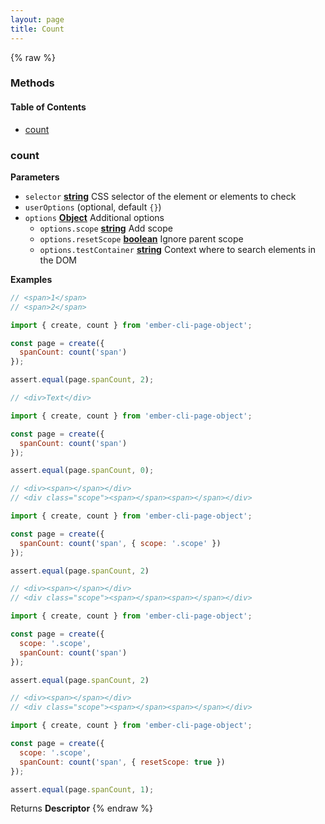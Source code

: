 ```yaml
---
layout: page
title: Count
---
```


{% raw %}
### Methods


<!-- Generated by documentation.js. Update this documentation by updating the source code. -->

#### Table of Contents

-   [count](#count)

### count

**Parameters**

-   `selector` **[string](https://developer.mozilla.org/docs/Web/JavaScript/Reference/Global_Objects/String)** CSS selector of the element or elements to check
-   `userOptions`   (optional, default `{}`)
-   `options` **[Object](https://developer.mozilla.org/docs/Web/JavaScript/Reference/Global_Objects/Object)** Additional options
    -   `options.scope` **[string](https://developer.mozilla.org/docs/Web/JavaScript/Reference/Global_Objects/String)** Add scope
    -   `options.resetScope` **[boolean](https://developer.mozilla.org/docs/Web/JavaScript/Reference/Global_Objects/Boolean)** Ignore parent scope
    -   `options.testContainer` **[string](https://developer.mozilla.org/docs/Web/JavaScript/Reference/Global_Objects/String)** Context where to search elements in the DOM

**Examples**

```javascript
// <span>1</span>
// <span>2</span>

import { create, count } from 'ember-cli-page-object';

const page = create({
  spanCount: count('span')
});

assert.equal(page.spanCount, 2);
```

```javascript
// <div>Text</div>

import { create, count } from 'ember-cli-page-object';

const page = create({
  spanCount: count('span')
});

assert.equal(page.spanCount, 0);
```

```javascript
// <div><span></span></div>
// <div class="scope"><span></span><span></span></div>

import { create, count } from 'ember-cli-page-object';

const page = create({
  spanCount: count('span', { scope: '.scope' })
});

assert.equal(page.spanCount, 2)
```

```javascript
// <div><span></span></div>
// <div class="scope"><span></span><span></span></div>

import { create, count } from 'ember-cli-page-object';

const page = create({
  scope: '.scope',
  spanCount: count('span')
});

assert.equal(page.spanCount, 2)
```

```javascript
// <div><span></span></div>
// <div class="scope"><span></span><span></span></div>

import { create, count } from 'ember-cli-page-object';

const page = create({
  scope: '.scope',
  spanCount: count('span', { resetScope: true })
});

assert.equal(page.spanCount, 1);
```

Returns **Descriptor** 
{% endraw %}